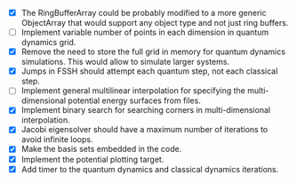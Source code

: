 - [x] The RingBufferArray could be probably modified to a more generic ObjectArray that would support any object type and not just ring buffers.
- [ ] Implement variable number of points in each dimension in quantum dynamics grid.
- [x] Remove the need to store the full grid in memory for quantum dynamics simulations. This would allow to simulate larger systems.
- [x] Jumps in FSSH should attempt each quantum step, not each classical step.
- [ ] Implement general multilinear interpolation for specifying the multi-dimensional potential energy surfaces from files.
- [x] Implement binary search for searching corners in multi-dimensional interpolation.
- [x] Jacobi eigensolver should have a maximum number of iterations to avoid infinite loops.
- [x] Make the basis sets embedded in the code.
- [x] Implement the potential plotting target.
- [x] Add timer to the quantum dynamics and classical dynamics iterations.
